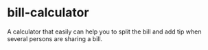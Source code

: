 # bill-calculator
A calculator that easily can help you to split the bill and add tip when several persons are sharing a bill.
